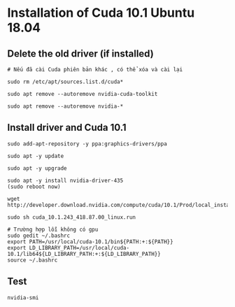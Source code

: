 # Installation of Cuda 10.1 Ubuntu 18.04

## Delete the old driver (if installed) 
```
# Nếu đã cài Cuda phiên bản khác , có thể xóa và cài lại 

sudo rm /etc/apt/sources.list.d/cuda*

sudo apt remove --autoremove nvidia-cuda-toolkit

sudo apt remove --autoremove nvidia-*
```
## Install driver and Cuda 10.1
```
sudo add-apt-repository -y ppa:graphics-drivers/ppa

sudo apt -y update

sudo apt -y upgrade

sudo apt -y install nvidia-driver-435
(sudo reboot now)

wget http://developer.download.nvidia.com/compute/cuda/10.1/Prod/local_installers/cuda_10.1.243_418.87.00_linux.run

sudo sh cuda_10.1.243_418.87.00_linux.run

# Trường hợp lỗi không có gpu
sudo gedit ~/.bashrc
export PATH=/usr/local/cuda-10.1/bin${PATH:+:${PATH}}
export LD_LIBRARY_PATH=/usr/local/cuda-10.1/lib64${LD_LIBRARY_PATH:+:${LD_LIBRARY_PATH}}
source ~/.bashrc

```
## Test
```
nvidia-smi
```
